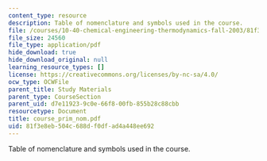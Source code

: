 ```yaml
---
content_type: resource
description: Table of nomenclature and symbols used in the course.
file: /courses/10-40-chemical-engineering-thermodynamics-fall-2003/81f3e8eb504c688df0dfad4a448ee692_course_prim_nom.pdf
file_size: 24560
file_type: application/pdf
hide_download: true
hide_download_original: null
learning_resource_types: []
license: https://creativecommons.org/licenses/by-nc-sa/4.0/
ocw_type: OCWFile
parent_title: Study Materials
parent_type: CourseSection
parent_uid: d7e11923-9c0e-66f8-00fb-855b28c88cbb
resourcetype: Document
title: course_prim_nom.pdf
uid: 81f3e8eb-504c-688d-f0df-ad4a448ee692
---
```

Table of nomenclature and symbols used in the course.